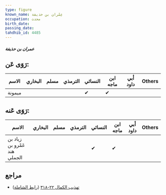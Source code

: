 ```yaml
---
type: figure
known_name: عِمْران بن حذيفة
occupation: محدث
birth_date:
passing_date:
tahdhib_id: 4485
---
```

##### عمران بن حذيفة

## رَوَى عَن:
| الاسم  | البخاري | مسلم | الترمذي | النسائي | ابن ماجه | أبي داود | Others |
| ------ | ------- | ---- | ------- | ------- | -------- | -------- | ------ |
| ميمونة |         |      |         | ✔       | ✔        |          |        |
## رَوَى عَنه:
| الاسم                        | البخاري | مسلم | الترمذي | النسائي | ابن ماجه | أبي داود | Others |
| ---------------------------- | ------- | ---- | ------- | ------- | -------- | -------- | ------ |
| زياد بن عَمْرو بن هند الجملي |         |      |         | ✔       | ✔        |          |        |
## مراجع
- [تهذيب الكمال ٢٢-٣١٨](obsidian://open?vault=Tahdhib-al-Kamal&file=Figures/٤٤٨٥-عمران%20بن%20حذيفة) ([رابط الشاملة](https://shamela.ws/book/3722/11571))